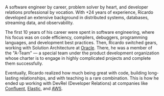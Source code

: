 A software engineer by career, problem solver by heart, and developer relations professional by vocation. With +24 years of experience, Ricardo developed an extensive background in distributed systems, databases, streaming data, and observability.

The first 10 years of his career were spent in software engineering, where his focus was on code efficiency, compilers, debuggers, programming languages, and development best practices. Then, Ricardo switched gears, working with Solution Architecture at [Oracle](https://www.oracle.com). There, he was a member of the "A-Team" — a special team under the product development organization whose charter is to engage in highly complicated projects and complete them successfully.

Eventually, Ricardo realized how much being great with code, building long-lasting relationships, and with teaching is a rare combination. This is how he ended up working with DevRel (Developer Relations) at companies like [Confluent](https://www.confluent.io), [Elastic](https://www.elastic.co), and [AWS](https://aws.amazon.com).
